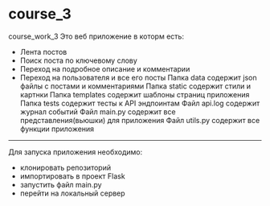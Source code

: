 # course_3
course_work_3
Это веб приложение в которм есть:
- Лента постов
- Поиск поста по ключевому слову
- Переход на подробное описание и комментарии
- Переход на пользователя и все его посты
Папка data содержит json файлы с постами и комментариями
Папка static содержит стили и картнки
Папка templates содержит шаблоны страниц приложения
Папка tests содержит тесты к API эндпоинтам
Файл api.log содержит журнал событий
Файл main.py содержит все представления(вьюшки) для приложения
Файл utils.py содержит все функции приложения

*************************
Для запуска приложения необходимо:
- клонировать репозиторий
- импортировать в проект Flask
- запустить файл main.py
- перейти на локальный сервер
